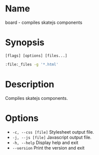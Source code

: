 # Name

board - compiles skatejs components

# Synopsis

```
[flags] [options] [files...]
```

```zsh
:file:_files -g '*.html'
```

# Description

Compiles skatejs components.

# Options

+ `-c, --css [file]` Stylesheet output file.
+ `-j, --js [file]` Javascript output file.
+ `-h, --help` Display help and exit
+ `--version` Print the version and exit
